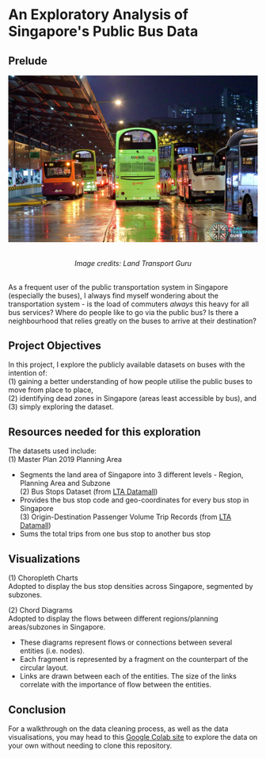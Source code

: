 # An Exploratory Analysis of Singapore's Public Bus Data 

## Prelude 
<div style="text-align: center;">

![bus image](https://github.com/aanghs22/gitnetwork/blob/main/Images/bus%20image.jpeg?raw=true)

</div>

<div align="center">
<br> <i> Image credits: Land Transport Guru </i>
</div>

<br> As a frequent user of the public transportation system in Singapore (especially the buses), I always find myself wondering about the transportation system - is the load of commuters _always_ this heavy for all bus services? Where do people like to go via the public bus? Is there a neighbourhood that relies greatly on the buses to arrive at their destination? 

## Project Objectives 
In this project, I explore the publicly available datasets on buses with the intention of: 
<br> (1) gaining a better understanding of how people utilise the public buses to move from place to place, 
<br> (2) identifying dead zones in Singapore (areas least accessible by bus), and 
<br> (3) simply exploring the dataset. 

## Resources needed for this exploration
The datasets used include: 
<br> (1) Master Plan 2019 Planning Area
- Segments the land area of Singapore into 3 different levels - Region, Planning Area and Subzone
<br> (2) Bus Stops Dataset (from [LTA Datamall](https://datamall.lta.gov.sg/content/datamall/en.html))
- Provides the bus stop code and geo-coordinates for every bus stop in Singapore 
<br> (3) Origin-Destination Passenger Volume Trip Records (from [LTA Datamall](https://datamall.lta.gov.sg/content/datamall/en.html))
- Sums the total trips from one bus stop to another bus stop

## Visualizations 
(1) Choropleth Charts 
<br> Adopted to display the bus stop densities across Singapore, segmented by subzones. 

(2) Chord Diagrams
<br> Adopted to display the flows between different regions/planning areas/subzones in Singapore. 
- These diagrams represent flows or connections between several entities (i.e. nodes). 
- Each fragment is represented by a fragment on the counterpart of the circular layout.
- Links are drawn between each of the entities. The size of the links correlate with the importance of flow between the entities. 

## Conclusion
For a walkthrough on the data cleaning process, as well as the data visualisations, you may head to this [Google Colab site](https://colab.research.google.com/drive/1K0IxFhGMa3sqCJjdW5cZ8qalPF7Oy2j8?usp=sharing) to explore the data on your own without needing to clone this repository.
